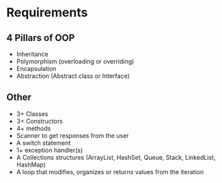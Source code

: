 # Requirements

## 4 Pillars of OOP

- Inheritance
- Polymorphism (overloading or overriding)
- Encapsulation
- Abstraction (Abstract class or Interface)

## Other

- 3+ Classes
- 3+ Constructors
- 4+ methods
- Scanner to get responses from the user
- A switch statement
- 1+ exception handler(s)
- A Collections structures (ArrayList, HashSet, Queue, Stack, LinkedList, HashMap)
- A loop that modifies, organizes or returns values from the iteration